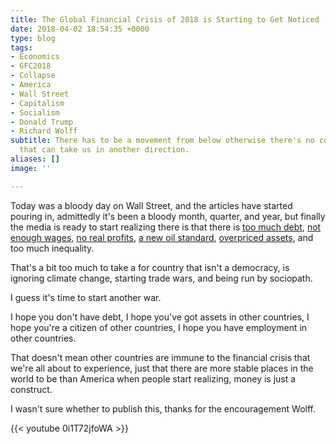 ```yaml
---
title: The Global Financial Crisis of 2018 is Starting to Get Noticed
date: 2018-04-02 18:54:35 +0000
type: blog
tags:
- Economics
- GFC2018
- Collapse
- America
- Wall Street
- Capitalism
- Socialism
- Donald Trump
- Richard Wolff
subtitle: There has to be a movement from below otherwise there's no counter force
  that can take us in another direction.
aliases: []
image: ''

---
```

Today was a bloody day on Wall Street, and the articles have started pouring in, admittedly it's been a bloody month, quarter, and year, but finally the media is ready to start realizing there is that there is [too much debt](https://www.bloomberg.com/news/articles/2018-04-02/rising-rates-sounding-alarm-bells-for-debt-laden-u-s-consumers), [not enough wages](https://www.zerohedge.com/news/2018-04-02/i-cant-pay-my-bills-mcdonalds-employees-furious-company-renegs-wage-hikes), [no real profits](https://www.zerohedge.com/news/2018-04-02/grants-almost-daily-dear-mr-fantasy), [a new oil standard](http://www.globaltimes.cn/content/1095841.shtml), [overpriced assets](https://www.zerohedge.com/news/2018-04-02/stocks-suffer-worst-q2-start-great-depression), and too much inequality.

That's a bit too much to take a for country that isn't a democracy, is ignoring climate change, starting trade wars, and being run by sociopath.

I guess it's time to start another war.

I hope you don't have debt, I hope you've got assets in other countries, I hope you're a citizen of other countries, I hope you have employment in other countries.

That doesn't mean other countries are immune to the financial crisis that we're all about to experience, just that there are more stable places in the world to be than America when people start realizing, money is just a construct.

I wasn't sure whether to publish this, thanks for the encouragement Wolff.

{{< youtube 0i1T72jfoWA >}}
